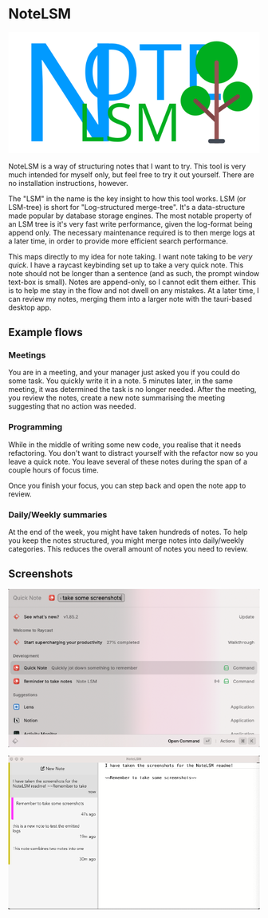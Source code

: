 # NoteLSM

![NoteLSM logo](tauri/static/logo.svg)

NoteLSM is a way of structuring notes that I want to try. This tool is very much intended for myself only, but feel free to try it out yourself. There are no installation instructions, however.

The "LSM" in the name is the key insight to how this tool works. LSM (or LSM-tree) is short for "Log-structured merge-tree".
It's a data-structure made popular by database storage engines. The most notable property of an LSM tree is it's
very fast write performance, given the log-format being append only. The necessary maintenance required is to then merge
logs at a later time, in order to provide more efficient search performance.

This maps directly to my idea for note taking. I want note taking to be _very quick_. I have a raycast keybinding set up to
take a very quick note. This note should not be longer than a sentence (and as such, the prompt window text-box is small).
Notes are append-only, so I cannot edit them either. This is to help me stay in the flow and not dwell on any mistakes.
At a later time, I can review my notes, merging them into a larger note with the tauri-based desktop app.

## Example flows

### Meetings

You are in a meeting, and your manager just asked you if you could do some task. You quickly write it in a note.
5 minutes later, in the same meeting, it was determined the task is no longer needed.
After the meeting, you review the notes, create a new note summarising the meeting suggesting that no action was needed.

### Programming

While in the middle of writing some new code, you realise that it needs refactoring. You don't want
to distract yourself with the refactor now so you leave a quick note.
You leave several of these notes during the span of a couple hours of focus time.

Once you finish your focus, you can step back and open the note app to review.

### Daily/Weekly summaries

At the end of the week, you might have taken hundreds of notes. To help you keep the notes structured,
you might merge notes into daily/weekly categories. This reduces the overall amount of notes you need to review.

## Screenshots

![Raycast quick notes](assets/raycast.png)

![Tauri note review](assets/tauri.png)
